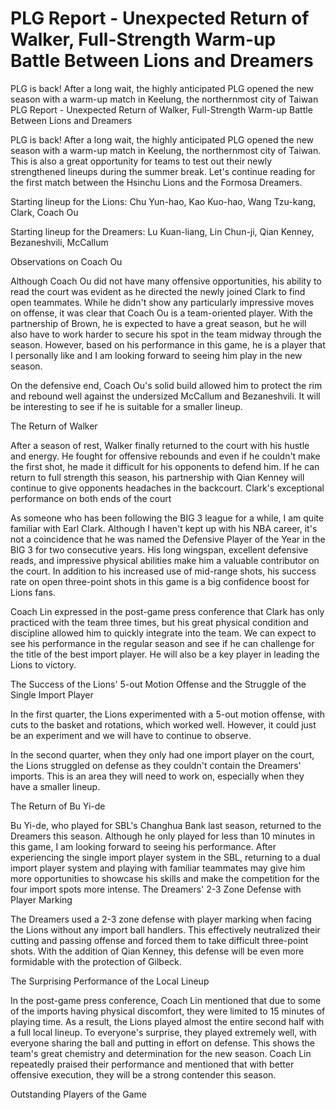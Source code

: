 #  PLG Report - Unexpected Return of Walker, Full-Strength Warm-up Battle Between Lions and Dreamers

PLG is back! After a long wait, the highly anticipated PLG opened the new season with a warm-up match in Keelung, the northernmost city of Taiwan 
  PLG Report - Unexpected Return of Walker, Full-Strength Warm-up Battle Between Lions and Dreamers

PLG is back! After a long wait, the highly anticipated PLG opened the new season with a warm-up match in Keelung, the northernmost city of Taiwan. This is also a great opportunity for teams to test out their newly strengthened lineups during the summer break. Let's continue reading for the first match between the Hsinchu Lions and the Formosa Dreamers.

Starting lineup for the Lions: Chu Yun-hao, Kao Kuo-hao, Wang Tzu-kang, Clark, Coach Ou

Starting lineup for the Dreamers: Lu Kuan-liang, Lin Chun-ji, Qian Kenney, Bezaneshvili, McCallum

Observations on Coach Ou

Although Coach Ou did not have many offensive opportunities, his ability to read the court was evident as he directed the newly joined Clark to find open teammates. While he didn't show any particularly impressive moves on offense, it was clear that Coach Ou is a team-oriented player. With the partnership of Brown, he is expected to have a great season, but he will also have to work harder to secure his spot in the team midway through the season. However, based on his performance in this game, he is a player that I personally like and I am looking forward to seeing him play in the new season.

On the defensive end, Coach Ou's solid build allowed him to protect the rim and rebound well against the undersized McCallum and Bezaneshvili. It will be interesting to see if he is suitable for a smaller lineup.

The Return of Walker

After a season of rest, Walker finally returned to the court with his hustle and energy. He fought for offensive rebounds and even if he couldn't make the first shot, he made it difficult for his opponents to defend him. If he can return to full strength this season, his partnership with Qian Kenney will continue to give opponents headaches in the backcourt. Clark's exceptional performance on both ends of the court

As someone who has been following the BIG 3 league for a while, I am quite familiar with Earl Clark. Although I haven't kept up with his NBA career, it's not a coincidence that he was named the Defensive Player of the Year in the BIG 3 for two consecutive years. His long wingspan, excellent defensive reads, and impressive physical abilities make him a valuable contributor on the court. In addition to his increased use of mid-range shots, his success rate on open three-point shots in this game is a big confidence boost for Lions fans.

Coach Lin expressed in the post-game press conference that Clark has only practiced with the team three times, but his great physical condition and discipline allowed him to quickly integrate into the team. We can expect to see his performance in the regular season and see if he can challenge for the title of the best import player. He will also be a key player in leading the Lions to victory.

The Success of the Lions' 5-out Motion Offense and the Struggle of the Single Import Player

In the first quarter, the Lions experimented with a 5-out motion offense, with cuts to the basket and rotations, which worked well. However, it could just be an experiment and we will have to continue to observe.

In the second quarter, when they only had one import player on the court, the Lions struggled on defense as they couldn't contain the Dreamers' imports. This is an area they will need to work on, especially when they have a smaller lineup.

The Return of Bu Yi-de

Bu Yi-de, who played for SBL's Changhua Bank last season, returned to the Dreamers this season. Although he only played for less than 10 minutes in this game, I am looking forward to seeing his performance. After experiencing the single import player system in the SBL, returning to a dual import player system and playing with familiar teammates may give him more opportunities to showcase his skills and make the competition for the four import spots more intense. The Dreamers' 2-3 Zone Defense with Player Marking

The Dreamers used a 2-3 zone defense with player marking when facing the Lions without any import ball handlers. This effectively neutralized their cutting and passing offense and forced them to take difficult three-point shots. With the addition of Qian Kenney, this defense will be even more formidable with the protection of Gilbeck.

The Surprising Performance of the Local Lineup

In the post-game press conference, Coach Lin mentioned that due to some of the imports having physical discomfort, they were limited to 15 minutes of playing time. As a result, the Lions played almost the entire second half with a full local lineup. To everyone's surprise, they played extremely well, with everyone sharing the ball and putting in effort on defense. This shows the team's great chemistry and determination for the new season. Coach Lin repeatedly praised their performance and mentioned that with better offensive execution, they will be a strong contender this season.

Outstanding Players of the Game